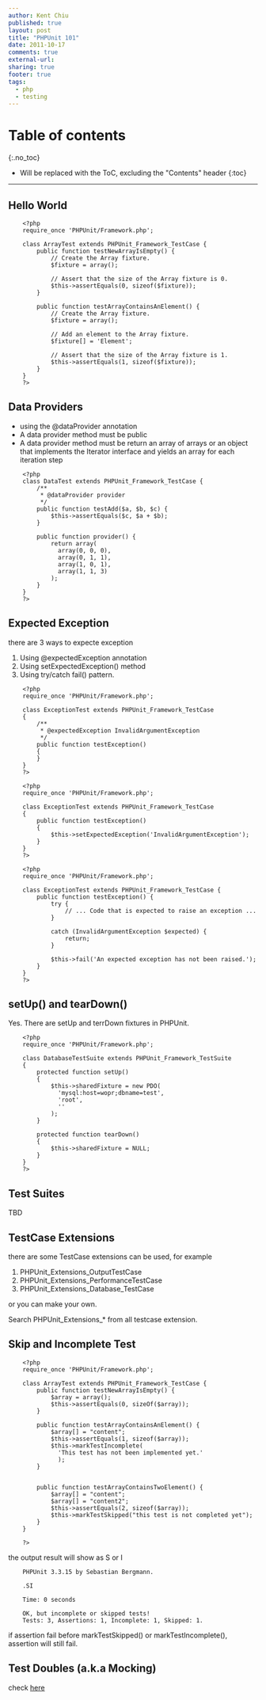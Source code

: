 ```yaml
---
author: Kent Chiu
published: true
layout: post
title: "PHPUnit 101"
date: 2011-10-17
comments: true
external-url:
sharing: true
footer: true
tags:
  - php
  - testing
---
```


# Table of contents
{:.no_toc}

* Will be replaced with the ToC, excluding the "Contents" header
{:toc}

----------------------------------------------------------------



Hello World
-----------



```
    <?php
    require_once 'PHPUnit/Framework.php';
     
    class ArrayTest extends PHPUnit_Framework_TestCase {
        public function testNewArrayIsEmpty() {
            // Create the Array fixture.
            $fixture = array();
     
            // Assert that the size of the Array fixture is 0.
            $this->assertEquals(0, sizeof($fixture));
        }
     
        public function testArrayContainsAnElement() {
            // Create the Array fixture.
            $fixture = array();
     
            // Add an element to the Array fixture.
            $fixture[] = 'Element';
     
            // Assert that the size of the Array fixture is 1.
            $this->assertEquals(1, sizeof($fixture));
        }
    }
    ?>

```

Data Providers
--------------

-   using the @dataProvider annotation
-   A data provider method must be public
-   A data provider method must be return an array of arrays or an
    object that implements the Iterator interface and yields an array
    for each iteration step



```
    <?php
    class DataTest extends PHPUnit_Framework_TestCase {
        /**
         * @dataProvider provider
         */
        public function testAdd($a, $b, $c) {
            $this->assertEquals($c, $a + $b);
        }
     
        public function provider() {
            return array(
              array(0, 0, 0),
              array(0, 1, 1),
              array(1, 0, 1),
              array(1, 1, 3)
            );
        }
    }
    ?>

```

Expected Exception
------------------

there are 3 ways to expecte exception

1.  Using @expectedException annotation
2.  Using setExpectedException() method
3.  Using try/catch fail() pattern.



```
    <?php
    require_once 'PHPUnit/Framework.php';
     
    class ExceptionTest extends PHPUnit_Framework_TestCase
    {
        /**
         * @expectedException InvalidArgumentException
         */
        public function testException()
        {
        }
    }
    ?>

```



```
    <?php
    require_once 'PHPUnit/Framework.php';
     
    class ExceptionTest extends PHPUnit_Framework_TestCase
    {
        public function testException()
        {
            $this->setExpectedException('InvalidArgumentException');
        }
    }
    ?>

```



```
    <?php
    require_once 'PHPUnit/Framework.php';
     
    class ExceptionTest extends PHPUnit_Framework_TestCase {
        public function testException() {
            try {
                // ... Code that is expected to raise an exception ...
            }
     
            catch (InvalidArgumentException $expected) {
                return;
            }
     
            $this->fail('An expected exception has not been raised.');
        }
    }
    ?>

```

setUp() and tearDown()
----------------------

Yes. There are setUp and terrDown fixtures in PHPUnit.



```
    <?php
    require_once 'PHPUnit/Framework.php';
     
    class DatabaseTestSuite extends PHPUnit_Framework_TestSuite
    {
        protected function setUp()
        {
            $this->sharedFixture = new PDO(
              'mysql:host=wopr;dbname=test',
              'root',
              ''
            );
        }
     
        protected function tearDown()
        {
            $this->sharedFixture = NULL;
        }
    }
    ?>

```

Test Suites
-----------

TBD

TestCase Extensions
-------------------

there are some TestCase extensions can be used, for example

1.  PHPUnit\_Extensions\_OutputTestCase
2.  PHPUnit\_Extensions\_PerformanceTestCase
3.  PHPUnit\_Extensions\_Database\_TestCase

or you can make your own.

Search PHPUnit\_Extensions\_\* from all testcase extension.

Skip and Incomplete Test
------------------------



```
    <?php
    require_once 'PHPUnit/Framework.php';
     
    class ArrayTest extends PHPUnit_Framework_TestCase {
        public function testNewArrayIsEmpty() {
            $array = array();
            $this->assertEquals(0, sizeOf($array));
        }
     
        public function testArrayContainsAnElement() {
            $array[] = "content";
            $this->assertEquals(1, sizeof($array));
            $this->markTestIncomplete(
              'This test has not been implemented yet.'
              );
        }
     
     
        public function testArrayContainsTwoElement() {
            $array[] = "content";
            $array[] = "content2";
            $this->assertEquals(2, sizeof($array));
            $this->markTestSkipped("this test is not completed yet");
        }
    }
     
    ?>

```

the output result will show as S or I



```
    PHPUnit 3.3.15 by Sebastian Bergmann.
     
    .SI
     
    Time: 0 seconds
     
    OK, but incomplete or skipped tests!
    Tests: 3, Assertions: 1, Incomplete: 1, Skipped: 1.

```

if assertion fail before markTestSkipped() or markTestIncomplete(),
assertion will still fail.

Test Doubles (a.k.a Mocking)
----------------------------

check
[here](http://www.phpunit.de/manual/current/en/test-doubles.html "http://www.phpunit.de/manual/current/en/test-doubles.html")


